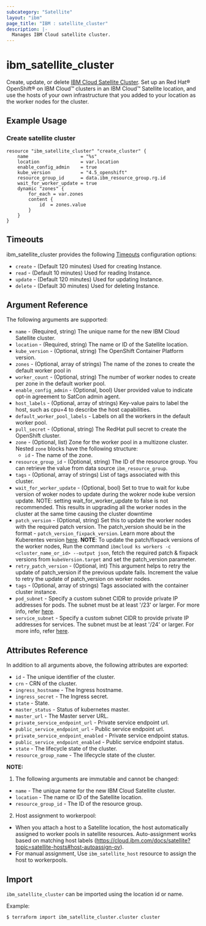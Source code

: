 ```yaml
---
subcategory: "Satellite"
layout: "ibm"
page_title: "IBM : satellite_cluster"
description: |-
  Manages IBM Cloud satellite cluster.
---
```


# ibm\_satellite_cluster

Create, update, or delete [IBM Cloud Satellite Cluster](https://cloud.ibm.com/docs/openshift?topic=openshift-satellite-clusters). Set up an Red Hat® OpenShift® on IBM Cloud™ clusters in an IBM Cloud™ Satellite location, and use the hosts of your own infrastructure that you added to your location as the worker nodes for the cluster.


## Example Usage

###  Create satellite cluster

```hcl
resource "ibm_satellite_cluster" "create_cluster" {
	name                   = "%s"  
	location               = var.location
	enable_config_admin    = true
	kube_version           = "4.5_openshift"
	resource_group_id      = data.ibm_resource_group.rg.id
	wait_for_worker_update = true
	dynamic "zones" {
		for_each = var.zones
		content {
			id	= zones.value
		}
	}
}

```

## Timeouts

ibm_satellite_cluster provides the following [Timeouts](https://www.terraform.io/docs/language/resources/syntax.html) configuration options:

* `create` - (Default 120 minutes) Used for creating Instance.
* `read`   - (Default 10 minutes) Used for reading Instance.
* `update` - (Default 120 minutes) Used for updating Instance.
* `delete` - (Default 30 minutes) Used for deleting Instance.

## Argument Reference

The following arguments are supported:

* `name` - (Required, string) The unique name for the new IBM Cloud Satellite cluster.
* `location` - (Required, string) The name or ID of the Satellite location.
* `kube_version` - (Optional, string) The OpenShift Container Platform version.
* `zones` - (Optional, array of strings)  The name of the zones to create the default worker pool in
* `worker_count` - (Optional, string) The number of worker nodes to create per zone in the default worker pool.
* `enable_config_admin` - (Optional, bool) User provided value to indicate opt-in agreement to SatCon admin agent.
* `host_labels` - (Optional, array of strings) Key-value pairs to label the host, such as cpu=4 to describe the host capabilities.
* `default_worker_pool_labels` - Labels on all the workers in the default worker pool.
* `pull_secret` - (Optional, string) The RedHat pull secret to create the OpenShift cluster.
* `zone` - (Optional, list) Zone for the worker pool in a multizone cluster. Nested `zone` blocks have the following structure:
    * `id` - The name of the zone.
* `resource_group_id` - (Optional, string) The ID of the resource group.  You can retrieve the value from data source `ibm_resource_group`.
* `tags` - (Optional, array of strings) List of tags associated with this cluster.
*  `wait_for_worker_update` - (Optional, bool) Set to true to wait for kube version of woker nodes to update during the wokrer node kube version update. NOTE: setting wait_for_worker_update to false is not recommended. This results in upgrading all the worker nodes in the cluster at the same time causing the cluster downtime
* `patch_version` - (Optional, string) Set this to update the worker nodes with the required patch version. 
   The patch_version should be in the format - `patch_version_fixpack_version`. Learn more about the Kuberentes version [here](https://cloud.ibm.com/docs/containers?topic=containers-cs_versions).
    **NOTE**: To update the patch/fixpack versions of the worker nodes, Run the command `ibmcloud ks workers -c <cluster_name_or_id> --output json`, fetch the required patch & fixpack versions from `kubeVersion.target` and set the patch_version parameter.
* `retry_patch_version` - (Optional, int) This argument helps to retry the update of patch_version if the previous update fails. Increment the value to retry the update of patch_version on worker nodes.
* `tags` - (Optional, array of strings) Tags associated with the container cluster instance.
* `pod_subnet` - Specify a custom subnet CIDR to provide private IP addresses for pods. The subnet must be at least '/23' or larger. For more info, refer [here](https://cloud.ibm.com/docs/containers?topic=containers-cli-plugin-kubernetes-service-cli#pod-subnet).
* `service_subnet` -  Specify a custom subnet CIDR to provide private IP addresses for services. The subnet must be at least '/24' or larger. For more info, refer [here](https://cloud.ibm.com/docs/containers?topic=containers-cli-plugin-kubernetes-service-cli#service-subnet).


## Attributes Reference

In addition to all arguments above, the following attributes are exported:

* `id` - The unique identifier of the cluster.
* `crn` - CRN of the cluster.
* `ingress_hostname` - The Ingress hostname.
* `ingress_secret` - The Ingress secret.
* `state` - State.
* `master_status` - Status of kubernetes master.
* `master_url` - The Master server URL.
* `private_service_endpoint_url` - Private service endpoint url.
* `public_service_endpoint_url` - Public service endpoint url.
* `private_service_endpoint_enabled` - Private service endpoint status.
* `public_service_endpoint_enabled` - Public service endpoint status.
* `state` - The lifecycle state of the cluster.
* `resource_group_name` - The lifecycle state of the cluster.

**NOTE:**

1. The following arguments are immutable and cannot be changed:

* `name` -  The unique name for the new IBM Cloud Satellite cluster.
* `location` -  The name or ID of the Satellite location.
* `resource_group_id` -  The ID of the resource group.

2. Host assignment to workerpool:

*  When you attach a host to a Satellite location, the host automatically assigned to worker pools in satellite resources.
   Auto-assignment works based on matching host labels (https://cloud.ibm.com/docs/satellite?topic=satellite-hosts#host-autoassign-ov).
*  For manual assignment, Use `ibm_satellite_host` resource to assign the host to workerpools.


## Import

`ibm_satellite_cluster` can be imported using the location id or name.

Example:

```
$ terraform import ibm_satellite_cluster.cluster cluster

```
